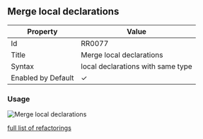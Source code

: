 ## Merge local declarations

| Property | Value |
| -------- | ----- |
| Id | RR0077 |
| Title | Merge local declarations |
| Syntax | local declarations with same type |
| Enabled by Default | &#x2713; |

### Usage

![Merge local declarations](../../images/refactorings/MergeLocalDeclarations.png)

[full list of refactorings](Refactorings.md)